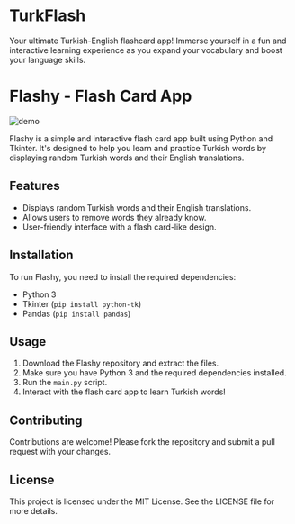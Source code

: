 # TurkFlash

Your ultimate Turkish-English flashcard app! Immerse yourself in a fun and interactive learning experience as you expand your vocabulary and boost your language skills.

# Flashy - Flash Card App
![demo](https://github.com/GameDevMitchell/TurkFlash/assets/146736445/93a792ac-3d22-4cbf-bcd8-328eac57a541)


Flashy is a simple and interactive flash card app built using Python and Tkinter. It's designed to help you learn and practice Turkish words by displaying random Turkish words and their English translations.

## Features

- Displays random Turkish words and their English translations.
- Allows users to remove words they already know.
- User-friendly interface with a flash card-like design.

## Installation

To run Flashy, you need to install the required dependencies:

- Python 3
- Tkinter (`pip install python-tk`)
- Pandas (`pip install pandas`)

## Usage

1. Download the Flashy repository and extract the files.
2. Make sure you have Python 3 and the required dependencies installed.
3. Run the `main.py` script.
4. Interact with the flash card app to learn Turkish words!

## Contributing

Contributions are welcome! Please fork the repository and submit a pull request with your changes.

## License

This project is licensed under the MIT License. See the LICENSE file for more details.

